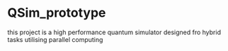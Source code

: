 # QSim_prototype
this project is a high performance quantum simulator designed fro hybrid tasks utilising parallel computing 
